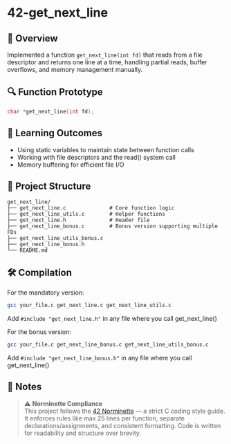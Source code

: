 # 42-get_next_line

## 📖 Overview
Implemented a function `get_next_line(int fd)` that reads from a file descriptor and returns one line at a time, handling partial reads, buffer overflows, and memory management manually.

## 🔍 Function Prototype
```c
char *get_next_line(int fd);
```

## 🧠 Learning Outcomes

- Using static variables to maintain state between function calls
- Working with file descriptors and the read() system call
- Memory buffering for efficient file I/O

## 📂 Project Structure

```
get_next_line/
├── get_next_line.c              # Core function logic
├── get_next_line_utils.c        # Helper functions
├── get_next_line.h              # Header file
├── get_next_line_bonus.c        # Bonus version supporting multiple FDs
├── get_next_line_utils_bonus.c
├── get_next_line_bonus.h
└── README.md
```

## 🛠️ Compilation

For the mandatory version:
```bash
gcc your_file.c get_next_line.c get_next_line_utils.c
```
Add `#include "get_next_line.h"` in any file where you call get_next_line()

For the bonus version:
```bash
gcc your_file.c get_next_line_bonus.c get_next_line_utils_bonus.c
```
Add `#include "get_next_line_bonus.h"` in any file where you call get_next_line()

## 📌 Notes

> ⚠️ **Norminette Compliance**  
> This project follows the [42 Norminette](https://github.com/42School/norminette) — a strict C coding style guide. It enforces rules like max 25 lines per function, separate declarations/assignments, and consistent formatting. Code is written for readability and structure over brevity.
